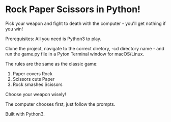 # Rock Paper Scissors in Python!

Pick your weapon and fight to death with the computer - you'll get nothing if you win!

Prerequisites: All you need is Python3 to play.

Clone the project, navigate to the correct diretory, -cd directory name - and run the game.py file in a Pyton Terminal window for macOS/Linux.

The rules are the same as the classic game:
1. Paper covers Rock
2. Scissors cuts Paper
3. Rock smashes Scissors

Choose your weapon wisely!

The computer chooses first, just follow the prompts.

Built with Python3.